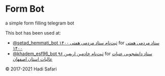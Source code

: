 # Form Bot

a simple form filling telegram bot

This bot has been used at:
* [@setad_hemmati_bot ثبت‌نام ستاد مردمی همتی ۱۴۰۰](http://t.me/setad_hemmati_bot) for [ستاد مردمی همتی ۱۴۰۰](https://www.hemmati1400.com/)
* [@khadem_esf96_bot ثبت‌نام خادمین اربعین ۹۶](http://t.me/khadem_esf96_bot) for [ستاد دانشجویی عتبات عالیات استان اصفهان](http://www.esfatabat.ir/)

&copy; 2017-2021 Hadi Safari